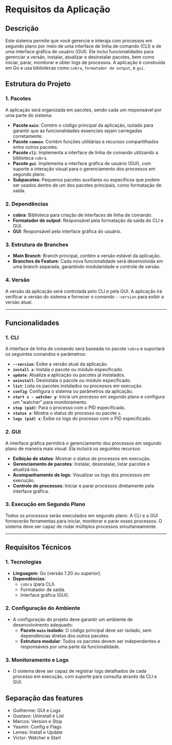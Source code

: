 # Requisitos da Aplicação

## Descrição

Este sistema permite que você gerencie e interaja com processos em segundo plano por meio de uma interface de linha de comando (CLI) e de uma interface gráfica de usuário (GUI). Ele inclui funcionalidades para gerenciar a versão, instalar, atualizar e desinstalar pacotes, bem como iniciar, parar, monitorar e obter logs de processos. A aplicação é construída em Go e usa bibliotecas como `cobra`, `formatador de output`, e `gui`.

## Estrutura do Projeto

### 1. **Pacotes**
A aplicação será organizada em pacotes, sendo cada um responsável por uma parte do sistema:

- **Pacote `main`**: Contém o código principal da aplicação, isolado para garantir que as funcionalidades essenciais sejam carregadas corretamente.
- **Pacote `common`**: Contém funções utilitárias e recursos compartilhados entre outros pacotes.
- **Pacote `cli`**: Implementa a interface de linha de comando utilizando a biblioteca `cobra`.
- **Pacote `gui`**: Implementa a interface gráfica de usuário (GUI), com suporte a interação visual para o gerenciamento dos processos em segundo plano.
- **Subpacotes**: Pequenos pacotes auxiliares ou específicos que podem ser usados dentro de um dos pacotes principais, como formatação de saída.

### 2. **Dependências**
- **cobra**: Biblioteca para criação de interfaces de linha de comando.
- **Formatador de output**: Responsável pela formatação da saída do CLI e GUI.
- **GUI**: Responsável pela interface gráfica do usuário.

### 3. **Estrutura de Branches**
- **Main Branch**: Branch principal, contém a versão estável da aplicação.
- **Branches de Feature**: Cada nova funcionalidade será desenvolvida em uma branch separada, garantindo modularidade e controle de versão.

### 4. **Versão**
A versão da aplicação será controlada pelo CLI e pela GUI. A aplicação irá verificar a versão do sistema e fornecer o comando `--version` para exibir a versão atual.

---

## Funcionalidades

### 1. **CLI**
A interface de linha de comando será baseada no pacote `cobra` e suportará os seguintes comandos e parâmetros:

- **`--version`**: Exibe a versão atual da aplicação.
- **`install x`**: Instala o pacote ou módulo especificado.
- **`update`**: Atualiza a aplicação ou pacotes já instalados.
- **`uninstall`**: Desinstala o pacote ou módulo especificado.
- **`list`**: Lista os pacotes instalados ou processos em execução.
- **`config`**: Configura o sistema ou parâmetros da aplicação.
- **`start x - watcher y`**: Inicia um processo em segundo plano e configura um "watcher" para monitoramento.
- **`stop (pid)`**: Para o processo com o PID especificado.
- **`status x`**: Mostra o status do processo ou pacote `x`.
- **`logs (pid) x`**: Exibe os logs do processo com o PID especificado.

### 2. **GUI**
A interface gráfica permitirá o gerenciamento dos processos em segundo plano de maneira mais visual. Ela incluirá os seguintes recursos:

- **Exibição de status**: Mostrar o status de processos em execução.
- **Gerenciamento de pacotes**: Instalar, desinstalar, listar pacotes e atualizá-los.
- **Acompanhamento de logs**: Visualizar os logs dos processos em execução.
- **Controle de processos**: Iniciar e parar processos diretamente pela interface gráfica.

### 3. **Execução em Segundo Plano**
Todos os processos serão executados em segundo plano. A CLI e a GUI fornecerão ferramentas para iniciar, monitorar e parar esses processos. O sistema deve ser capaz de rodar múltiplos processos simultaneamente.

---

## Requisitos Técnicos

### 1. **Tecnologias**
- **Linguagem**: Go (versão 1.20 ou superior).
- **Dependências**:
  - `cobra` (para CLI).
  - Formatador de saída.
  - Interface gráfica (GUI).

### 2. **Configuração do Ambiente**
- A configuração do projeto deve garantir um ambiente de desenvolvimento adequado:
  - **Pacote `main` isolado**: O código principal deve ser isolado, sem dependências diretas dos outros pacotes.
  - **Estrutura modular**: Todos os pacotes devem ser independentes e responsáveis por uma parte da funcionalidade.
  
### 3. **Monitoramento e Logs**
- O sistema deve ser capaz de registrar logs detalhados de cada processo em execução, com suporte para consulta através da CLI e GUI.


## Separação das features
- Guilherme: GUI e Logs
- Gustavo: Uninstall e List
- Marcos: Version e Stop
- Yasmin: Config e Flags
- Lemes: Install e Update
- Victor: Watcher e Start
